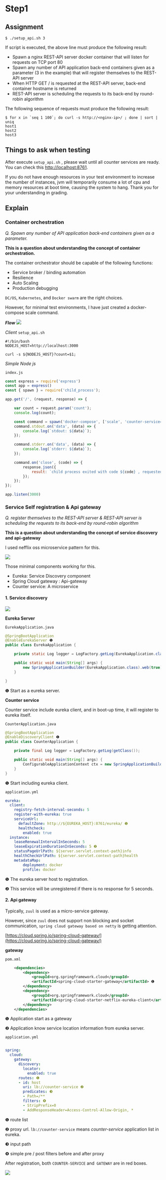 # Step1

## Assignment

`$ ./setup_api.sh 3`

If script is executed, the above line must produce the following result:

- Spawn a nginx REST-API server docker container that will listen for requests on <nginx- ip> TCP port 80
- Spawn any number of API application back-end containers given as a parameter (3 in the example) that will register themselves to the REST-API server
- When HTTP GET / is requested at the REST-API server, back-end container hostname is returned
- REST-API server is scheduling the requests to its back-end by round-robin algorithm

The following sequence of requests must produce the following result:

```shell
$ for x in `seq 1 100`; do curl -s http://<nginx-ip>/ ; done | sort | uniq 
host1
host2
host3
```

## Things to ask when testing

After execute `setup_api.sh` , please wait until all counter services are ready. 
You can check this [http://localhost:8761](http://localhost:8761).

If you do not have enough resources in your test environment to increase the number of instances, jvm will temporarily consume a lot of cpu and memory resources at boot time, causing the system to hang.
Thank you for your understanding in grading. 

## Explain

### Container orchestration

*Q. Spawn any number of API application back-end containers given as a parameter.*

**This is a question about understanding the concept of container orchestration.**

The container orchestrator should be capable of the following functions:

- Service broker / binding automation
- Resilience
- Auto Scaling
- Production debugging

`DC/OS`, `Kubernetes`, and `Docker swarm` are the right choices.

However, for minimal test environments, I have just created a docker-compose scale command.

***Flow***
![](image/nexon4.png) 

*Client* `setup_api.sh`

```shell
#!/bin/bash
NODEJS_HOST=http://localhost:3000

curl -s ${NODEJS_HOST}?count=$1;
```

*Simple Node js* 

`index.js`

```javascript
const express = require('express')
const app = express()
const { spawn } = require('child_process');

app.get('/', (request, response) => {

    var count = request.param('count');
    console.log(count);

    const command = spawn('docker-compose', ['scale', 'counter-service=' + count]);
    command.stdout.on('data', (data) => {
        console.log(`stdout: ${data}`);
    });

    command.stderr.on('data', (data) => {
        console.log(`stderr: ${data}`);
    });

    command.on('close', (code) => {
        response.json({
            result: `child process exited with code ${code} , requested server count ${count}`
        });
    });
});

app.listen(3000)
```

### Service Self registration & Api gateway

*Q. register themselves to the REST-API server & REST-API server is scheduling the requests to its back-end by round-robin algorithm*

**This is a question about understanding the concept of service discovery and api-gateway**

I used nefflix oss microservice pattern for this.

![](image/nexon7.png)

Those minimal components working for this.

- Eureka: Service Discovery component
- Spring Cloud gateway : Api-gateway
- Counter service: A microservice


#### 1. Service discovery

![](image/nexon6.png)

**Eureka Server**

`EurekaApplication.java`

```java
@SpringBootApplication
@EnableEurekaServer ❶
public class EurekaApplication {

    private static Log logger = LogFactory.getLog(EurekaApplication.class);

    public static void main(String[] args) {
        new SpringApplicationBuilder(EurekaApplication.class).web(true).run(args);
    }

}
```
❶ Start as a eureka server.


**Counter service**

Counter service include eureka client, and in boot-up time, it will register to eureka itself.

`CounterApplication.java`

```java
@SpringBootApplication
@EnableDiscoveryClient ❶
public class CounterApplication {

    private final Log logger = LogFactory.getLog(getClass());

    public static void main(String[] args) {
        ConfigurableApplicationContext ctx = new SpringApplicationBuilder(CounterApplication.class).run(args);
    }
}
```
❶ Start including eureka client.


`application.yml`

```yml
eureka:
  client:
    registry-fetch-interval-seconds: 5
    register-with-eureka: true
    serviceUrl:
      defaultZone: http://${EUREKA_HOST}:8761/eureka/ ❶
      healthcheck:
        enabled: true
  instance:
    leaseRenewalIntervalInSeconds: 5
    leaseExpirationDurationInSeconds: 5 ❷
    statusPageUrlPath: ${server.servlet.context-path}info
    healthCheckUrlPath: ${server.servlet.context-path}health
    metadataMap:
        deployment: docker
        profile: docker
```

❶ The eureka server host to registration.

❷ This service will be unregistered if there is no response for 5 seconds. 


#### 2. Api gateway

Typically, `zuul` is used as a micro-service gateway.

However, since `zuul` does not support non blocking and socket communication, `spring cloud gateway based on netty` is getting attention. 

[https://cloud.spring.io/spring-cloud-gateway/](https://cloud.spring.io/spring-cloud-gateway/)

**gateway**

`pom.xml`

```xml
    <dependencies>
        <dependency>
            <groupId>org.springframework.cloud</groupId>
            <artifactId>spring-cloud-starter-gateway</artifactId> ❶
        </dependency>
        <dependency>
            <groupId>org.springframework.cloud</groupId>
            <artifactId>spring-cloud-starter-netflix-eureka-client</artifactId> ❷
        </dependency>
    </dependencies>
```

❶ Application start as a gateway

❷ Application know service location information from eureka server. 

`application.yml`

```yml

spring:
  cloud:
    gateway:
      discovery:
        locator:
          enabled: true
      routes: ❶
      - id: host
        uri: lb://counter-service ❷
        predicates: ❸
        - Path=/**
        filters: ❹
        - StripPrefix=0
        - AddResponseHeader=Access-Control-Allow-Origin, *
```

❶ route list

❷ proxy url. `lb://counter-service` means *counter-service* application list in eureka.

❸ input path

❹ simple pre / post filters before and after proxy

After registration, both `COUNTER-SERVICE` and` GATEWAY` are in red boxes.

![](image/nexon1.png)





